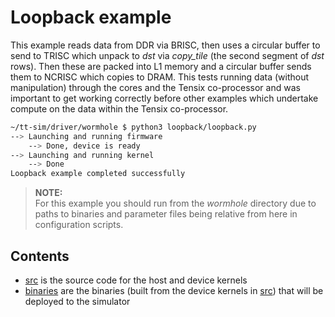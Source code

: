 # Loopback example

This example reads data from DDR via BRISC, then uses a circular buffer to send to TRISC which unpack to _dst_ via _copy_tile_ (the second segment of _dst_ rows). Then these are packed into L1 memory and a circular buffer sends them to NCRISC which copies to DRAM. This tests running data (without manipulation) through the cores and the Tensix co-processor and was important to get working correctly before other examples which undertake compute on the data within the Tensix co-processor.

```bash
~/tt-sim/driver/wormhole $ python3 loopback/loopback.py
--> Launching and running firmware
    --> Done, device is ready
--> Launching and running kernel
    --> Done
Loopback example completed successfully
```

>**NOTE:**  
> For this example you should run from the _wormhole_ directory due to paths to binaries and parameter files being relative from here in configuration scripts.

## Contents

* [src](src) is the source code for the host and device kernels
* [binaries](binaries) are the binaries (built from the device kernels in [src](src)) that will be deployed to the simulator
